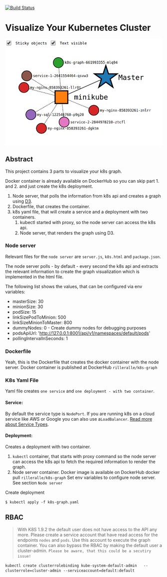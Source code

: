 [![Build Status](https://travis-ci.org/rilleralle/k8s-graph.svg?branch=master)](https://travis-ci.org/rilleralle/k8s-graph)

# Visualize Your Kubernetes Cluster
![Image](k8s-graph.png)

## Abstract
This project contains 3 parts to visualize your k8s graph.

Docker container is already available on DockerHub so you can skip
part 1. and 2. and just create the k8s deployment.

1. Node server, that polls the information from k8s api and creates
a graph using [D3](https://d3js.org/).
2. Dockerfile, that creates the container.
3. k8s yaml file, that will create a service and a deployment with two containers.
    1. kubectl started with proxy, so the node server can
    access the k8s api.
    2. Node server, that renders the graph using D3.


### Node server
Relevant files for the `node server` are `server.js`, `k8s.html`
and `package.json`.

The node server polls - by default - every second the k8s api and
extracts the relevant information to create the graph visualization
which is implemented in the html file.

The following list shows the values,
that can be configured via env variables:

* masterSize: 30
* minionSize: 30
* podSize: 15
* linkSizePodToMinion: 500
* linkSizeMinionToMaster: 800
* dummyNodes: 0 - Create dummy nodes for debugging purposes
* podsApiUrl: 'http://127.0.0.1:8001/api/v1/namespaces/default/pods'
* pollingIntervalInSeconds: 1

### Dockerfile
Yeah, this is the Dockerfile that creates the docker container with
the node server. Docker container is published at DockerHub `rilleralle/k8s-graph`

### K8s Yaml File
Yaml file creates `one service` and `one deployment - with two container`.

#### Service:
By default the service type is `NodePort`.
If you are running k8s on a cloud service like AWS or Google
you can also use a`LoadBalancer`.
[Read more about Service Types](https://kubernetes.io/docs/concepts/services-networking/service/#publishing-services---service-types).

#### Deployment:
Creates a deployment with two container.

1. `kubectl` container, that starts with proxy command so
the node server can access the k8s api to fetch the required
information to render the graph.
2. Node server container. Docker image is available on DockerHub docker pull `rilleralle/k8s-graph`
 Set env variables to configure node server. See section `Node server`

Create deployment
```
$ kubectl apply -f k8s-graph.yaml
```
## RBAC
>With K8S 1.9.2 the default user does not have access to the API any more. Please create a service account that have read access for the endpoints `nodes` and `pods`. Use this account to execute the graph container.
You can also bypass the RBAC by making the default user a cluster-admin.
`Please be aware, that this could be a secutiry issue!`
```
kubectl create clusterrolebinding kube-system-default-admin   --clusterrole=cluster-admin --serviceaccount=default:default
```
